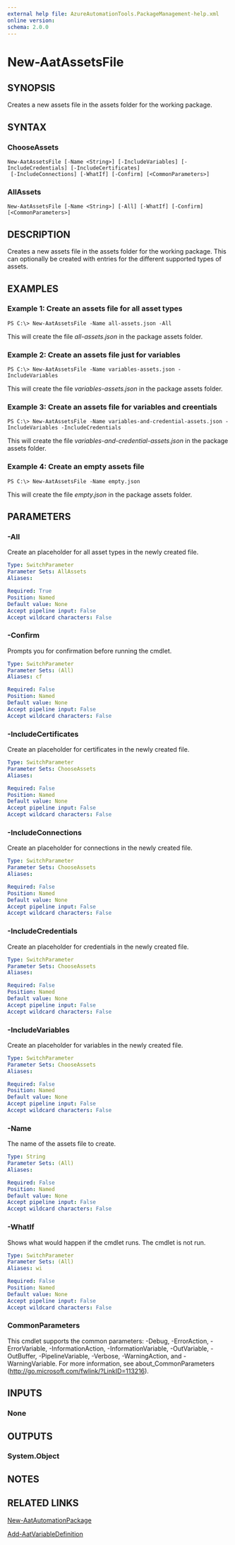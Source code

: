 ```yaml
---
external help file: AzureAutomationTools.PackageManagement-help.xml
online version: 
schema: 2.0.0
---
```


# New-AatAssetsFile

## SYNOPSIS
Creates a new assets file in the assets folder for the working package.

## SYNTAX

### ChooseAssets
```
New-AatAssetsFile [-Name <String>] [-IncludeVariables] [-IncludeCredentials] [-IncludeCertificates]
 [-IncludeConnections] [-WhatIf] [-Confirm] [<CommonParameters>]
```

### AllAssets
```
New-AatAssetsFile [-Name <String>] [-All] [-WhatIf] [-Confirm] [<CommonParameters>]
```

## DESCRIPTION
Creates a new assets file in the assets folder for the working package. This can optionally be created with entries for the different supported types of assets.

## EXAMPLES

### Example 1: Create an assets file for all asset types
```
PS C:\> New-AatAssetsFile -Name all-assets.json -All
```

This will create the file *all-assets.json* in the package assets folder.

### Example 2: Create an assets file just for variables
```
PS C:\> New-AatAssetsFile -Name variables-assets.json -IncludeVariables
```

This will create the file *variables-assets.json* in the package assets folder.

### Example 3: Create an assets file for variables and creentials
```
PS C:\> New-AatAssetsFile -Name variables-and-credential-assets.json -IncludeVariables -IncludeCredentials
```

This will create the file *variables-and-credential-assets.json* in the package assets folder.

### Example 4: Create an empty assets file
```
PS C:\> New-AatAssetsFile -Name empty.json
```

This will create the file *empty.json* in the package assets folder.

## PARAMETERS

### -All
Create an placeholder for all asset types in the newly created file.

```yaml
Type: SwitchParameter
Parameter Sets: AllAssets
Aliases: 

Required: True
Position: Named
Default value: None
Accept pipeline input: False
Accept wildcard characters: False
```

### -Confirm
Prompts you for confirmation before running the cmdlet.

```yaml
Type: SwitchParameter
Parameter Sets: (All)
Aliases: cf

Required: False
Position: Named
Default value: None
Accept pipeline input: False
Accept wildcard characters: False
```

### -IncludeCertificates
Create an placeholder for certificates in the newly created file.

```yaml
Type: SwitchParameter
Parameter Sets: ChooseAssets
Aliases: 

Required: False
Position: Named
Default value: None
Accept pipeline input: False
Accept wildcard characters: False
```

### -IncludeConnections
Create an placeholder for connections in the newly created file.

```yaml
Type: SwitchParameter
Parameter Sets: ChooseAssets
Aliases: 

Required: False
Position: Named
Default value: None
Accept pipeline input: False
Accept wildcard characters: False
```

### -IncludeCredentials
Create an placeholder for credentials in the newly created file.

```yaml
Type: SwitchParameter
Parameter Sets: ChooseAssets
Aliases: 

Required: False
Position: Named
Default value: None
Accept pipeline input: False
Accept wildcard characters: False
```

### -IncludeVariables
Create an placeholder for variables in the newly created file.

```yaml
Type: SwitchParameter
Parameter Sets: ChooseAssets
Aliases: 

Required: False
Position: Named
Default value: None
Accept pipeline input: False
Accept wildcard characters: False
```

### -Name
The name of the assets file to create.

```yaml
Type: String
Parameter Sets: (All)
Aliases: 

Required: False
Position: Named
Default value: None
Accept pipeline input: False
Accept wildcard characters: False
```

### -WhatIf
Shows what would happen if the cmdlet runs.
The cmdlet is not run.

```yaml
Type: SwitchParameter
Parameter Sets: (All)
Aliases: wi

Required: False
Position: Named
Default value: None
Accept pipeline input: False
Accept wildcard characters: False
```

### CommonParameters
This cmdlet supports the common parameters: -Debug, -ErrorAction, -ErrorVariable, -InformationAction, -InformationVariable, -OutVariable, -OutBuffer, -PipelineVariable, -Verbose, -WarningAction, and -WarningVariable. For more information, see about_CommonParameters (http://go.microsoft.com/fwlink/?LinkID=113216).

## INPUTS

### None

## OUTPUTS

### System.Object
<!--## NOTES-->

## NOTES

## RELATED LINKS

[New-AatAutomationPackage](.)

[Add-AatVariableDefinition](.)

